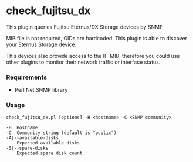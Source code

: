 check_fujitsu_dx
================

This plugin queries Fujitsu Eternus/DX Storage devices by SNMP

MIB file is not required, OIDs are hardcoded. This plugin is able to
discover your Eternus Storage device.

This devices also provide access to the IF-MIB, therefore you could use
other plugins to monitor their network traffic or interface status.


### Requirements

* Perl Net SNMP library



### Usage

    check_fujitsu_dx.pl [options] -H <hostname> -C <SNMP community>

    -H  Hostname
    -C  Community string (default is "public")
    -A|--available-disks
        Expected available disks
    -S|--spare-disks
        Expected spare disk count

